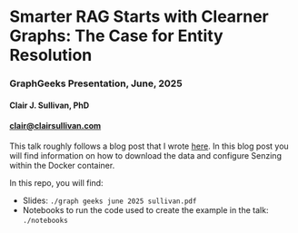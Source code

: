 # Smarter RAG Starts with Clearner Graphs: The Case for Entity Resolution
### GraphGeeks Presentation, June, 2025
#### Clair J. Sullivan, PhD
#### clair@clairsullivan.com

This talk roughly follows a blog post that I wrote [here](https://www.linkedin.com/pulse/when-graphrag-goesbad-study-why-you-cannot-afford-ignore-sullivan-7ymnc/?trackingId=DFMUEHkBg%2FNMizbjiZYoBw%3D%3D).  In this blog post you will find information on how to download the data and configure Senzing within the Docker container.

In this repo, you will find:

- Slides: `./graph geeks june 2025 sullivan.pdf`
- Notebooks to run the code used to create the example in the talk: `./notebooks`